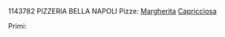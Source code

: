 1143782
PIZZERIA BELLA NAPOLI
Pizze:
[Margherita](Pizze/margherita.md)
[Capricciosa](Pizze/capricciosa.md)

Primi:
